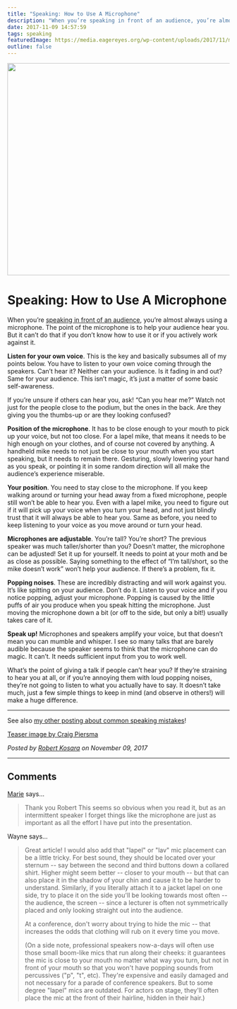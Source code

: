 ```yaml
---
title: "Speaking: How to Use A Microphone"
description: "When you’re speaking in front of an audience, you’re almost always using a microphone. The point of the microphone is to help your audience hear you. But it can’t do that if you don’t know how to use it or if you actively work against it."
date: 2017-11-09 14:57:59
tags: speaking
featuredImage: https://media.eagereyes.org/wp-content/uploads/2017/11/microphone.jpg
outline: false
---
```


<p align="center"><img src="https://media.eagereyes.org/wp-content/uploads/2017/11/microphone.jpg" width="720" height="480" /></p>

# Speaking: How to Use A Microphone

When you’re <a href="/tag/speaking">speaking in front of an audience</a>, you’re almost always using a microphone. The point of the microphone is to help your audience hear you. But it can’t do that if you don’t know how to use it or if you actively work against it.

<strong>Listen for your own voice</strong>. This is the key and basically subsumes all of my points below. You have to listen to your own voice coming through the speakers. Can’t hear it? Neither can your audience. Is it fading in and out? Same for your audience. This isn’t magic, it’s just a matter of some basic self-awareness.

If you’re unsure if others can hear you, ask! “Can you hear me?” Watch not just for the people close to the podium, but the ones in the back. Are they giving you the thumbs-up or are they looking confused?

<strong>Position of the microphone</strong>. It has to be close enough to your mouth to pick up your voice, but not too close. For a lapel mike, that means it needs to be high enough on your clothes, and of course not covered by anything. A handheld mike needs to not just be close to your mouth when you start speaking, but it needs to remain there. Gesturing, slowly lowering your hand as you speak, or pointing it in some random direction will all make the audience’s experience miserable.

<strong>Your position</strong>. You need to stay close to the microphone. If you keep walking around or turning your head away from a fixed microphone, people still won’t be able to hear you. Even with a lapel mike, you need to figure out if it will pick up your voice when you turn your head, and not just blindly trust that it will always be able to hear you. Same as before, you need to keep listening to your voice as you move around or turn your head.

<strong>Microphones are adjustable</strong>. You’re tall? You’re short? The previous speaker was much taller/shorter than you? Doesn’t matter, the microphone can be adjusted! Set it up for yourself. It needs to point at your moth and be as close as possible. Saying something to the effect of “I’m tall/short, so the mike doesn’t work” won’t help your audience. If there’s a problem, fix it.

<strong>Popping noises</strong>. These are incredibly distracting and will work against you. It’s like spitting on your audience. Don’t do it. Listen to your voice and if you notice popping, adjust your microphone. Popping is caused by the little puffs of air you produce when you speak hitting the microphone. Just moving the microphone down a bit (or off to the side, but only a bit!) usually takes care of it.

<strong>Speak up!</strong> Microphones and speakers amplify your voice, but that doesn’t mean you can mumble and whisper. I see so many talks that are barely audible because the speaker seems to think that the microphone can do magic. It can’t. It needs sufficient input from you to work well.

What’s the point of giving a talk if people can’t hear you? If they’re straining to hear you at all, or if you’re annoying them with loud popping noises, they’re not going to listen to what you actually have to say. It doesn’t take much, just a few simple things to keep in mind (and observe in others!) will make a huge difference.

<hr />

See also <a href="/blog/2016/common-speaking-mistakes-to-avoid">my other posting about common speaking mistakes</a>!

<a href="https://www.flickr.com/photos/lincolnblues/6262298600">Teaser image by Craig Piersma</a>


_Posted by <a href="/about">Robert Kosara</a> on November 09, 2017_


<aside class="comments">

---
## Comments

<a href="https://www.mmontoyaconsultancylimited.co.uk/" rel="nofollow noopener" target="_blank">Marie</a> says…
>	Thank you Robert
>	This seems so obvious when you read it,  but as an intermittent speaker I forget things like the microphone are just as important as all the effort I have put into the presentation.

Wayne says…
>	Great article! I would also add that "lapel" or "lav" mic placement can be a little tricky. For best sound, they should be located over your sternum -- say between the second and third buttons down a collared shirt. Higher might seem better -- closer to your mouth -- but that can also place it in the shadow of your chin and cause it to be harder to understand. Similarly, if you literally attach it to a jacket lapel on one side, try to place it on the side you'll be looking towards most often -- the audience, the screen -- since a lecturer is often not symmetrically placed and only looking straight out into the audience.
>	
>	At a conference, don't worry about trying to hide the mic -- that increases the odds that clothing will rub on it every time you move. 
>	
>	(On a side note, professional speakers now-a-days will often use those small boom-like mics that run along their cheeks: it guarantees the mic is close to your mouth no matter what way you turn, but not in front of your mouth so that you won't have popping sounds from percussives ("p", "t", etc). They're expensive and easily damaged and not necessary for a parade of conference speakers. But to some degree "lapel" mics are outdated. For actors on stage, they'll often place the mic at the front of their hairline, hidden in their hair.)

</aside>

